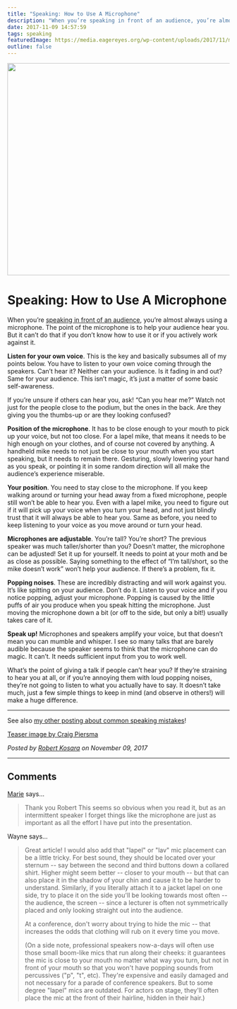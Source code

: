 ```yaml
---
title: "Speaking: How to Use A Microphone"
description: "When you’re speaking in front of an audience, you’re almost always using a microphone. The point of the microphone is to help your audience hear you. But it can’t do that if you don’t know how to use it or if you actively work against it."
date: 2017-11-09 14:57:59
tags: speaking
featuredImage: https://media.eagereyes.org/wp-content/uploads/2017/11/microphone.jpg
outline: false
---
```


<p align="center"><img src="https://media.eagereyes.org/wp-content/uploads/2017/11/microphone.jpg" width="720" height="480" /></p>

# Speaking: How to Use A Microphone

When you’re <a href="/tag/speaking">speaking in front of an audience</a>, you’re almost always using a microphone. The point of the microphone is to help your audience hear you. But it can’t do that if you don’t know how to use it or if you actively work against it.

<strong>Listen for your own voice</strong>. This is the key and basically subsumes all of my points below. You have to listen to your own voice coming through the speakers. Can’t hear it? Neither can your audience. Is it fading in and out? Same for your audience. This isn’t magic, it’s just a matter of some basic self-awareness.

If you’re unsure if others can hear you, ask! “Can you hear me?” Watch not just for the people close to the podium, but the ones in the back. Are they giving you the thumbs-up or are they looking confused?

<strong>Position of the microphone</strong>. It has to be close enough to your mouth to pick up your voice, but not too close. For a lapel mike, that means it needs to be high enough on your clothes, and of course not covered by anything. A handheld mike needs to not just be close to your mouth when you start speaking, but it needs to remain there. Gesturing, slowly lowering your hand as you speak, or pointing it in some random direction will all make the audience’s experience miserable.

<strong>Your position</strong>. You need to stay close to the microphone. If you keep walking around or turning your head away from a fixed microphone, people still won’t be able to hear you. Even with a lapel mike, you need to figure out if it will pick up your voice when you turn your head, and not just blindly trust that it will always be able to hear you. Same as before, you need to keep listening to your voice as you move around or turn your head.

<strong>Microphones are adjustable</strong>. You’re tall? You’re short? The previous speaker was much taller/shorter than you? Doesn’t matter, the microphone can be adjusted! Set it up for yourself. It needs to point at your moth and be as close as possible. Saying something to the effect of “I’m tall/short, so the mike doesn’t work” won’t help your audience. If there’s a problem, fix it.

<strong>Popping noises</strong>. These are incredibly distracting and will work against you. It’s like spitting on your audience. Don’t do it. Listen to your voice and if you notice popping, adjust your microphone. Popping is caused by the little puffs of air you produce when you speak hitting the microphone. Just moving the microphone down a bit (or off to the side, but only a bit!) usually takes care of it.

<strong>Speak up!</strong> Microphones and speakers amplify your voice, but that doesn’t mean you can mumble and whisper. I see so many talks that are barely audible because the speaker seems to think that the microphone can do magic. It can’t. It needs sufficient input from you to work well.

What’s the point of giving a talk if people can’t hear you? If they’re straining to hear you at all, or if you’re annoying them with loud popping noises, they’re not going to listen to what you actually have to say. It doesn’t take much, just a few simple things to keep in mind (and observe in others!) will make a huge difference.

<hr />

See also <a href="/blog/2016/common-speaking-mistakes-to-avoid">my other posting about common speaking mistakes</a>!

<a href="https://www.flickr.com/photos/lincolnblues/6262298600">Teaser image by Craig Piersma</a>


_Posted by <a href="/about">Robert Kosara</a> on November 09, 2017_


<aside class="comments">

---
## Comments

<a href="https://www.mmontoyaconsultancylimited.co.uk/" rel="nofollow noopener" target="_blank">Marie</a> says…
>	Thank you Robert
>	This seems so obvious when you read it,  but as an intermittent speaker I forget things like the microphone are just as important as all the effort I have put into the presentation.

Wayne says…
>	Great article! I would also add that "lapel" or "lav" mic placement can be a little tricky. For best sound, they should be located over your sternum -- say between the second and third buttons down a collared shirt. Higher might seem better -- closer to your mouth -- but that can also place it in the shadow of your chin and cause it to be harder to understand. Similarly, if you literally attach it to a jacket lapel on one side, try to place it on the side you'll be looking towards most often -- the audience, the screen -- since a lecturer is often not symmetrically placed and only looking straight out into the audience.
>	
>	At a conference, don't worry about trying to hide the mic -- that increases the odds that clothing will rub on it every time you move. 
>	
>	(On a side note, professional speakers now-a-days will often use those small boom-like mics that run along their cheeks: it guarantees the mic is close to your mouth no matter what way you turn, but not in front of your mouth so that you won't have popping sounds from percussives ("p", "t", etc). They're expensive and easily damaged and not necessary for a parade of conference speakers. But to some degree "lapel" mics are outdated. For actors on stage, they'll often place the mic at the front of their hairline, hidden in their hair.)

</aside>

